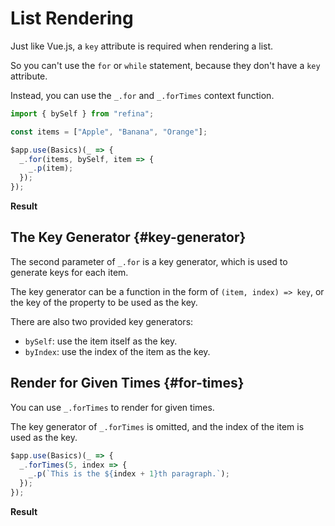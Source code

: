 <script setup>
import ListRenderingVue from "../../snippets/list-rendering.vue";
import ForTimesVue from "../../snippets/for-times.vue";
</script>

# List Rendering

Just like Vue.js, a `key` attribute is required when rendering a list.

So you can't use the `for` or `while` statement, because they don't have a `key` attribute.

Instead, you can use the `_.for` and `_.forTimes` context function.

```ts
import { bySelf } from "refina";

const items = ["Apple", "Banana", "Orange"];

$app.use(Basics)(_ => {
  _.for(items, bySelf, item => {
    _.p(item);
  });
});
```

**Result**

<ListRenderingVue />

## The Key Generator {#key-generator}

The second parameter of `_.for` is a key generator, which is used to generate keys for each item.

The key generator can be a function in the form of `(item, index) => key`, or the key of the property to be used as the key.

There are also two provided key generators:

- `bySelf`: use the item itself as the key.
- `byIndex`: use the index of the item as the key.

## Render for Given Times {#for-times}

You can use `_.forTimes` to render for given times.

The key generator of `_.forTimes` is omitted, and the index of the item is used as the key.

```ts
$app.use(Basics)(_ => {
  _.forTimes(5, index => {
    _.p(`This is the ${index + 1}th paragraph.`);
  });
});
```

**Result**

<ForTimesVue />
